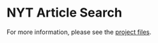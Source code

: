# NYT Article Search

For more information, please see the [project files](https://github.com/lijasminej/nyt-article-search-files).
